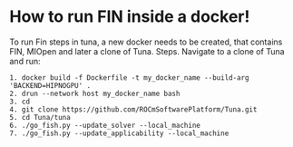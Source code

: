 # How to run FIN inside a docker!

To run Fin steps in tuna, a new docker needs to be created, that contains FIN, MIOpen and later a clone of Tuna.
Steps. Navigate to a clone of Tuna and run:

```
1. docker build -f Dockerfile -t my_docker_name --build-arg 'BACKEND=HIPNOGPU' . 
2. drun --network host my_docker_name bash 
3. cd
4. git clone https://github.com/ROCmSoftwarePlatform/Tuna.git
5. cd Tuna/tuna
6. ./go_fish.py --update_solver --local_machine
7. ./go_fish.py --update_applicability --local_machine

```
